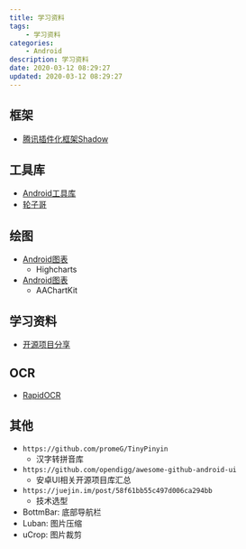 ```yaml
---
title: 学习资料
tags: 
    - 学习资料
categories: 
    - Android
description: 学习资料
date: 2020-03-12 08:29:27
updated: 2020-03-12 08:29:27
---
```


## 框架
+ [腾讯插件化框架Shadow](https://github.com/Tencent/Shadow)

## 工具库
+ [Android工具库](https://123.w3cschool.cn/navandroid_tool)
+ [轮子哥](https://github.com/getActivity)

## 绘图
+ [Android图表](https://github.com/PhilJay/MPAndroidChart)
  + Highcharts
+ [Android图表](https://github.com/AAChartModel/AAChartKit)
  + AAChartKit

## 学习资料

+ [开源项目分享](http://demo.apkbus.com/)

## OCR
+ [RapidOCR](https://github.com/RapidAI/RapidOCR)

## 其他

+ `https://github.com/promeG/TinyPinyin`
  + 汉字转拼音库
+ `https://github.com/opendigg/awesome-github-android-ui`
  + 安卓UI相关开源项目库汇总
+ `https://juejin.im/post/58f61bb55c497d006ca294bb`
  + 技术选型
+ BottmBar: 底部导航栏
+ Luban: 图片压缩
+ uCrop: 图片裁剪
